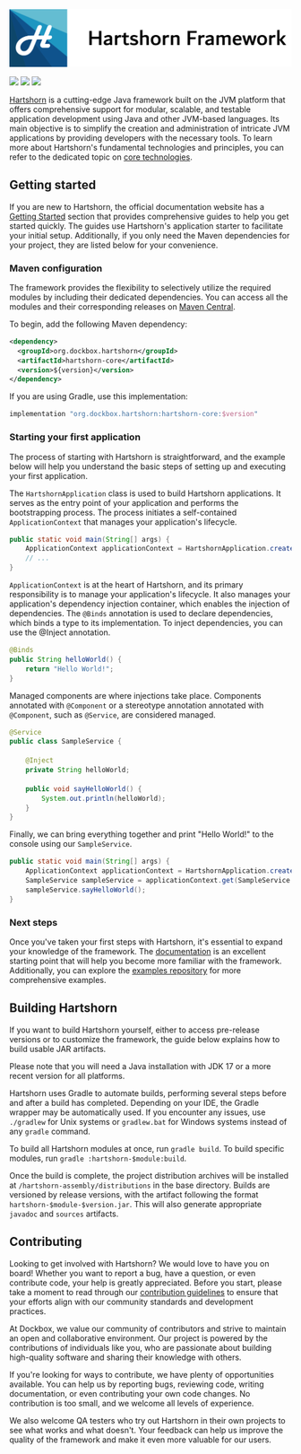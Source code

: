 <img alt="Hartshorn" src="./hartshorn-assembly/images/hartshorn-banner.png" style="max-height: 125px" />
<p><img src="https://img.shields.io/badge/JDK%20source-17-white"> <img src="https://img.shields.io/badge/JDK%20target-19-white"> <img src="https://github.com/GuusLieben/Hartshorn/actions/workflows/hartshorn.yml/badge.svg"></p>

[Hartshorn](https://hartshorn.dockbox.org/) is a cutting-edge Java framework built on the JVM platform that offers comprehensive support for modular, scalable, and testable application development using Java and other JVM-based languages. Its main objective is to simplify the creation and administration of intricate JVM applications by providing developers with the necessary tools. To learn more about Hartshorn's fundamental technologies and principles, you can refer to the dedicated topic on [core technologies](https://hartshorn.dockbox.org/core/cdi/).

## Getting started

If you are new to Hartshorn, the official documentation website has a [Getting Started](https://hartshorn.dockbox.org/getting-started/setup/) section that provides comprehensive guides to help you get started quickly. The guides use Hartshorn's application starter to facilitate your initial setup. Additionally, if you only need the Maven dependencies for your project, they are listed below for your convenience.

### Maven configuration

The framework provides the flexibility to selectively utilize the required modules by including their dedicated dependencies. You can access all the modules and their corresponding releases on [Maven Central](https://central.sonatype.dev/namespace/org.dockbox.hartshorn).

To begin, add the following Maven dependency:

```xml
<dependency>
  <groupId>org.dockbox.hartshorn</groupId>
  <artifactId>hartshorn-core</artifactId>
  <version>${version}</version>
</dependency>
```

If you are using Gradle, use this implementation:

```groovy
implementation "org.dockbox.hartshorn:hartshorn-core:$version"
```

### Starting your first application

The process of starting with Hartshorn is straightforward, and the example below will help you understand the basic steps of setting up and executing your first application.

The `HartshornApplication` class is used to build Hartshorn applications. It serves as the entry point of your application and performs the bootstrapping process. The process initiates a self-contained `ApplicationContext` that manages your application's lifecycle.

```java
public static void main(String[] args) {
    ApplicationContext applicationContext = HartshornApplication.create();
    // ...
}
```

`ApplicationContext` is at the heart of Hartshorn, and its primary responsibility is to manage your application's lifecycle. It also manages your application's dependency injection container, which enables the injection of dependencies. The `@Binds` annotation is used to declare dependencies, which binds a type to its implementation. To inject dependencies, you can use the @Inject annotation.

```java
@Binds
public String helloWorld() {
    return "Hello World!";
}
```

Managed components are where injections take place. Components annotated with `@Component` or a stereotype annotation annotated with `@Component`, such as `@Service`, are considered managed.

```java
@Service
public class SampleService {
    
    @Inject
    private String helloWorld;
    
    public void sayHelloWorld() {
        System.out.println(helloWorld);
    }
}
```

Finally, we can bring everything together and print "Hello World!" to the console using our `SampleService`.

```java
public static void main(String[] args) {
    ApplicationContext applicationContext = HartshornApplication.create();
    SampleService sampleService = applicationContext.get(SampleService.class);
    sampleService.sayHelloWorld();
}
```

### Next steps

Once you've taken your first steps with Hartshorn, it's essential to expand your knowledge of the framework. The [documentation](https://hartshorn.dockbox.org/) is an excellent starting point that will help you become more familiar with the framework. Additionally, you can explore the [examples repository](https://github.com/Dockbox-OSS/Hartshorn-Examples) for more comprehensive examples.

## Building Hartshorn

If you want to build Hartshorn yourself, either to access pre-release versions or to customize the framework, the guide below explains how to build usable JAR artifacts.

Please note that you will need a Java installation with JDK 17 or a more recent version for all platforms.

Hartshorn uses Gradle to automate builds, performing several steps before and after a build has completed. Depending on your IDE, the Gradle wrapper may be automatically used. If you encounter any issues, use `./gradlew` for Unix systems or `gradlew.bat` for Windows systems instead of any `gradle` command.

To build all Hartshorn modules at once, run `gradle build`. To build specific modules, run `gradle :hartshorn-$module:build`.

Once the build is complete, the project distribution archives will be installed at `/hartshorn-assembly/distributions` in the base directory. Builds are versioned by release versions, with the artifact following the format `hartshorn-$module-$version.jar`. This will also generate appropriate `javadoc` and `sources` artifacts.

## Contributing

Looking to get involved with Hartshorn? We would love to have you on board! Whether you want to report a bug, have a question, or even contribute code, your help is greatly appreciated. Before you start, please take a moment to read through our [contribution guidelines](https://hartshorn.dockbox.org/contributing/) to ensure that your efforts align with our community standards and development practices.

At Dockbox, we value our community of contributors and strive to maintain an open and collaborative environment. Our project is powered by the contributions of individuals like you, who are passionate about building high-quality software and sharing their knowledge with others.

If you're looking for ways to contribute, we have plenty of opportunities available. You can help us by reporting bugs, reviewing code, writing documentation, or even contributing your own code changes. No contribution is too small, and we welcome all levels of experience.

We also welcome QA testers who try out Hartshorn in their own projects to see what works and what doesn't. Your feedback can help us improve the quality of the framework and make it even more valuable for our users.
